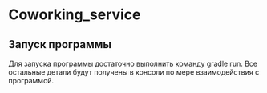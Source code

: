 # Coworking_service

## Запуск программы
Для запуска программы достаточно выполнить команду gradle run. Все остальные детали будут получены в консоли по мере взаимодействия с программой.
